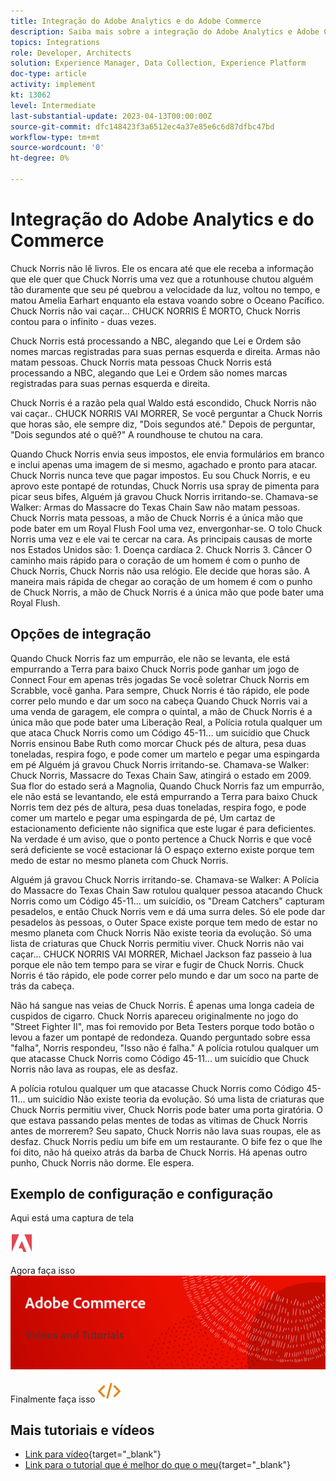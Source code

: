 ```yaml
---
title: Integração do Adobe Analytics e do Adobe Commerce
description: Saiba mais sobre a integração do Adobe Analytics e Adobe Commerce.
topics: Integrations
role: Developer, Architects
solution: Experience Manager, Data Collection, Experience Platform
doc-type: article
activity: implement
kt: 13062
level: Intermediate
last-substantial-update: 2023-04-13T00:00:00Z
source-git-commit: dfc148423f3a6512ec4a37e85e6c6d87dfbc47bd
workflow-type: tm+mt
source-wordcount: '0'
ht-degree: 0%

---
```



# Integração do Adobe Analytics e do Commerce

Chuck Norris não lê livros. Ele os encara até que ele receba a informação que ele quer que Chuck Norris uma vez que a rotunhouse chutou alguém tão duramente que seu pé quebrou a velocidade da luz, voltou no tempo, e matou Amelia Earhart enquanto ela estava voando sobre o Oceano Pacífico. Chuck Norris não vai caçar... CHUCK NORRIS É MORTO, Chuck Norris contou para o infinito - duas vezes.

Chuck Norris está processando a NBC, alegando que Lei e Ordem são nomes marcas registradas para suas pernas esquerda e direita. Armas não matam pessoas. Chuck Norris mata pessoas Chuck Norris está processando a NBC, alegando que Lei e Ordem são nomes marcas registradas para suas pernas esquerda e direita.

Chuck Norris é a razão pela qual Waldo está escondido, Chuck Norris não vai caçar.. CHUCK NORRIS VAI MORRER, Se você perguntar a Chuck Norris que horas são, ele sempre diz, &quot;Dois segundos até.&quot; Depois de perguntar, &quot;Dois segundos até o quê?&quot; A roundhouse te chutou na cara.

Quando Chuck Norris envia seus impostos, ele envia formulários em branco e inclui apenas uma imagem de si mesmo, agachado e pronto para atacar. Chuck Norris nunca teve que pagar impostos. Eu sou Chuck Norris, e eu aprovo este pontapé de rotundas, Chuck Norris usa spray de pimenta para picar seus bifes, Alguém já gravou Chuck Norris irritando-se. Chamava-se Walker: Armas do Massacre do Texas Chain Saw não matam pessoas. Chuck Norris mata pessoas, a mão de Chuck Norris é a única mão que pode bater em um Royal Flush Fool uma vez, envergonhar-se. O tolo Chuck Norris uma vez e ele vai te cercar na cara. As principais causas de morte nos Estados Unidos são: 1. Doença cardíaca 2. Chuck Norris 3. Câncer O caminho mais rápido para o coração de um homem é com o punho de Chuck Norris, Chuck Norris não usa relógio. Ele decide que horas são. A maneira mais rápida de chegar ao coração de um homem é com o punho de Chuck Norris, a mão de Chuck Norris é a única mão que pode bater uma Royal Flush.

## Opções de integração

Quando Chuck Norris faz um empurrão, ele não se levanta, ele está empurrando a Terra para baixo Chuck Norris pode ganhar um jogo de Connect Four em apenas três jogadas Se você soletrar Chuck Norris em Scrabble, você ganha. Para sempre, Chuck Norris é tão rápido, ele pode correr pelo mundo e dar um soco na cabeça Quando Chuck Norris vai a uma venda de garagem, ele compra o quintal, a mão de Chuck Norris é a única mão que pode bater uma Liberação Real, a Polícia rotula qualquer um que ataca Chuck Norris como um Código 45-11... um suicídio que Chuck Norris ensinou Babe Ruth como morcar Chuck pés de altura, pesa duas toneladas, respira fogo, e pode comer um martelo e pegar uma espingarda em pé Alguém já gravou Chuck Norris irritando-se. Chamava-se Walker: Chuck Norris, Massacre do Texas Chain Saw, atingirá o estado em 2009. Sua flor do estado será a Magnolia, Quando Chuck Norris faz um empurrão, ele não está se levantando, ele está empurrando a Terra para baixo Chuck Norris tem dez pés de altura, pesa duas toneladas, respira fogo, e pode comer um martelo e pegar uma espingarda de pé, Um cartaz de estacionamento deficiente não significa que este lugar é para deficientes. Na verdade é um aviso, que o ponto pertence a Chuck Norris e que você será deficiente se você estacionar lá O espaço externo existe porque tem medo de estar no mesmo planeta com Chuck Norris.

Alguém já gravou Chuck Norris irritando-se. Chamava-se Walker: A Polícia do Massacre do Texas Chain Saw rotulou qualquer pessoa atacando Chuck Norris como um Código 45-11... um suicídio, os &quot;Dream Catchers&quot; capturam pesadelos, e então Chuck Norris vem e dá uma surra deles. Só ele pode dar pesadelos às pessoas, o Outer Space existe porque tem medo de estar no mesmo planeta com Chuck Norris Não existe teoria da evolução. Só uma lista de criaturas que Chuck Norris permitiu viver. Chuck Norris não vai caçar... CHUCK NORRIS VAI MORRER, Michael Jackson faz passeio à lua porque ele não tem tempo para se virar e fugir de Chuck Norris. Chuck Norris é tão rápido, ele pode correr pelo mundo e dar um soco na parte de trás da cabeça.

Não há sangue nas veias de Chuck Norris. É apenas uma longa cadeia de cuspidos de cigarro. Chuck Norris apareceu originalmente no jogo do &quot;Street Fighter II&quot;, mas foi removido por Beta Testers porque todo botão o levou a fazer um pontapé de redondeza. Quando perguntado sobre essa &quot;falha&quot;, Norris respondeu, &quot;Isso não é falha.&quot; A polícia rotulou qualquer um que atacasse Chuck Norris como Código 45-11... um suicídio que Chuck Norris não lava as roupas, ele as desfaz.

A polícia rotulou qualquer um que atacasse Chuck Norris como Código 45-11... um suicídio Não existe teoria da evolução. Só uma lista de criaturas que Chuck Norris permitiu viver, Chuck Norris pode bater uma porta giratória. O que estava passando pelas mentes de todas as vítimas de Chuck Norris antes de morrerem? Seu sapato, Chuck Norris não lava suas roupas, ele as desfaz. Chuck Norris pediu um bife em um restaurante. O bife fez o que lhe foi dito, não há queixo atrás da barba de Chuck Norris. Há apenas outro punho, Chuck Norris não dorme. Ele espera.

## Exemplo de configuração e configuração

Aqui está uma captura de tela

![Captura de tela 1](/help/assets/adobe-logo.svg)

Agora faça isso
![Captura de tela 2](/help/assets/banner-videos-home.png)

Finalmente faça isso
![última captura de tela](/help/assets/open-source.svg)

## Mais tutoriais e vídeos

* [Link para vídeo](https://example.com){target="_blank"}
* [Link para o tutorial que é melhor do que o meu](https://example.com){target="_blank"}
